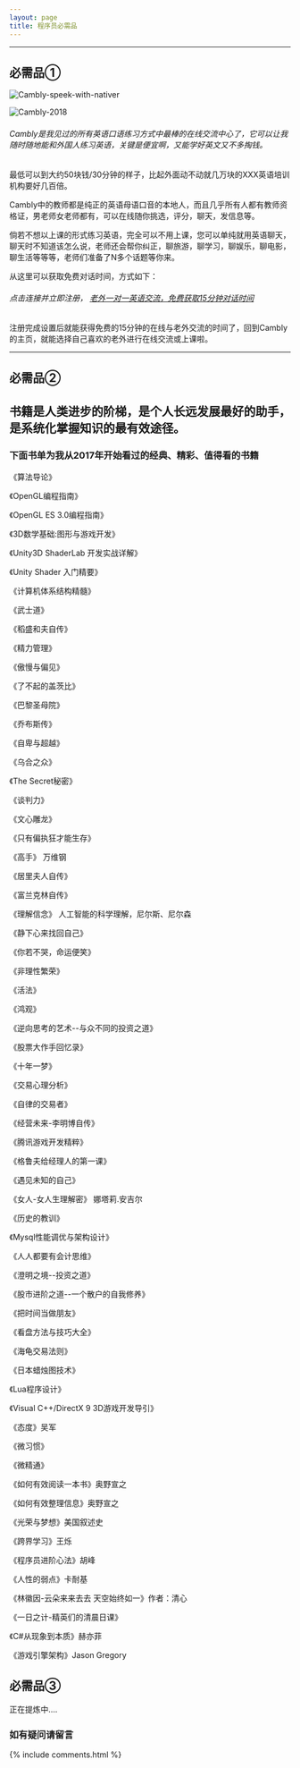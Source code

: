 ```yaml
---
layout: page
title: 程序员必需品
---
```


- - -

## 必需品①

![Cambly-speek-with-nativer](/assets/engineer-shopping/cambly/cambly1.png)

![Cambly-2018](/assets/engineer-shopping/cambly/cambly2.png)

###### Cambly是我见过的所有英语口语练习方式中最棒的在线交流中心了，它可以让我随时随地能和外国人练习英语，关键是便宜啊，又能学好英文又不多掏钱。

最低可以到大约50块钱/30分钟的样子，比起外面动不动就几万块的XXX英语培训机构要好几百倍。

Cambly中的教师都是纯正的英语母语口音的本地人，而且几乎所有人都有教师资格证，男老师女老师都有，可以在线随你挑选，评分，聊天，发信息等。

倘若不想以上课的形式练习英语，完全可以不用上课，您可以单纯就用英语聊天，聊天时不知道该怎么说，老师还会帮你纠正，聊旅游，聊学习，聊娱乐，聊电影，聊生活等等等，老师们准备了N多个话题等你来。

从这里可以获取免费对话时间，方式如下：

###### 点击连接并立即注册， [老外一对一英语交流，免费获取15分钟对话时间](https://www.cambly.com/en?&lang=zh_CN&referralCode=jesseenglish#referral)

<!-- ![cambly-setting](/assets/engineer-shopping/cambly/cambly4.png) -->

注册完成设置后就能获得免费的15分钟的在线与老外交流的时间了，回到Cambly的主页，就能选择自己喜欢的老外进行在线交流或上课啦。

<!-- ![cambly-setting](/assets/engineer-shopping/cambly/cambly3.png) -->

- - -

## 必需品②

## 书籍是人类进步的阶梯，是个人长远发展最好的助手，是系统化掌握知识的最有效途径。

### 下面书单为我从2017年开始看过的经典、精彩、值得看的书籍

《算法导论》

《OpenGL编程指南》

《OpenGL ES 3.0编程指南》

《3D数学基础:图形与游戏开发》

《Unity3D ShaderLab 开发实战详解》

《Unity Shader 入门精要》

《计算机体系结构精髓》

《武士道》

《稻盛和夫自传》

《精力管理》

《傲慢与偏见》

《了不起的盖茨比》

《巴黎圣母院》

《乔布斯传》

《自卑与超越》

《乌合之众》

《The Secret秘密》

《谈判力》

《文心雕龙》

《只有偏执狂才能生存》

《高手》 万维钢

《居里夫人自传》

《富兰克林自传》

《理解信念》 人工智能的科学理解，尼尔斯、尼尔森

《静下心来找回自己》

《你若不哭，命运便笑》

《非理性繁荣》

《活法》

《鸿观》

《逆向思考的艺术--与众不同的投资之道》

《股票大作手回忆录》

《十年一梦》

《交易心理分析》

《自律的交易者》

《经营未来-李明博自传》

《腾讯游戏开发精粹》

《格鲁夫给经理人的第一课》

《遇见未知的自己》

《女人-女人生理解密》 娜塔莉.安吉尔

《历史的教训》

《Mysql性能调优与架构设计》

《人人都要有会计思维》

《澄明之境--投资之道》

《股市进阶之道--一个散户的自我修养》

《把时间当做朋友》

《看盘方法与技巧大全》

《海龟交易法则》

《日本蜡烛图技术》

《Lua程序设计》

《Visual C++/DirectX 9 3D游戏开发导引》

《态度》吴军

《微习惯》

《微精通》

《如何有效阅读一本书》奥野宣之

《如何有效整理信息》奥野宣之

《光荣与梦想》美国叙述史

《跨界学习》王烁

《程序员进阶心法》胡峰

《人性的弱点》卡耐基

《林徽因-云朵来来去去 天空始终如一》作者：清心

《一日之计-精英们的清晨日课》

《C#从现象到本质》赫亦菲

《游戏引擎架构》Jason Gregory

## 必需品③

正在提炼中....


### 如有疑问请留言

{% include comments.html %}
